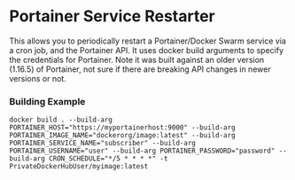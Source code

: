 # Portainer Service Restarter
This allows you to periodically restart a Portainer/Docker Swarm service via a cron job, and the Portainer API. It uses docker build arguments to specify the credentials for Portainer. Note it was built against an older version (1.16.5) of Portainer, not sure if there are breaking API changes in newer versions or not.

### Building Example
```docker build . --build-arg PORTAINER_HOST="https://myportainerhost:9000" --build-arg PORTAINER_IMAGE_NAME="dockerorg/image:latest" --build-arg PORTAINER_SERVICE_NAME="subscriber" --build-arg PORTAINER_USERNAME="user" --build-arg PORTAINER_PASSWORD="password" --build-arg CRON_SCHEDULE="*/5 * * * *" -t PrivateDockerHubUser/myimage:latest```
